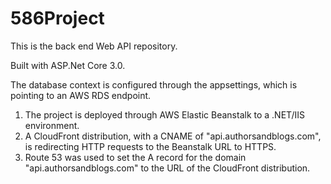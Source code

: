 # 586Project

This is the back end Web API repository.

Built with ASP.Net Core 3.0.

The database context is configured through the appsettings, which is pointing to an AWS RDS endpoint.

1) The project is deployed through AWS Elastic Beanstalk to a .NET/IIS environment.
2) A CloudFront distribution, with a CNAME of "api.authorsandblogs.com", is redirecting HTTP requests to the Beanstalk URL to HTTPS.
3) Route 53 was used to set the A record for the domain "api.authorsandblogs.com" to the URL of the CloudFront distribution.
